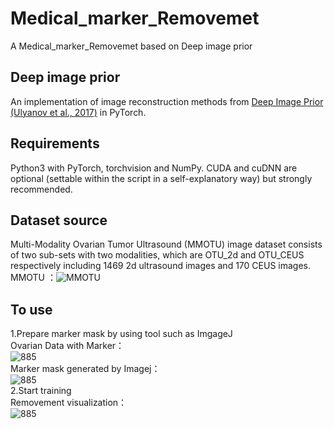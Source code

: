 # Medical_marker_Removemet  
A Medical_marker_Removemet based on Deep image prior  

## Deep image prior  
An implementation of image reconstruction methods from [Deep Image Prior (Ulyanov et al., 2017)](https://arxiv.org/abs/1711.10925) in PyTorch.  

## Requirements  
Python3 with PyTorch, torchvision and NumPy. CUDA and cuDNN are optional (settable within the script in a self-explanatory way) but strongly recommended.  

## Dataset source  
Multi-Modality Ovarian Tumor Ultrasound (MMOTU) image dataset consists of two sub-sets with two modalities, which are OTU_2d and OTU_CEUS respectively including 1469 2d ultrasound images and 170 CEUS images.  
MMOTU ：![MMOTU](https://github.com/cv516Buaa/MMOTU_DS2Net)

## To use
1.Prepare marker mask by using tool such as ImgageJ  
Ovarian Data with Marker：  
![885](https://github.com/Kinetics-JOJO/Medical_marker_Removemet/assets/52592905/fb0bf032-6484-4d14-8509-fd82c28f7389)  
Marker mask generated by Imagej：  
![885](https://github.com/Kinetics-JOJO/Medical_marker_Removemet/assets/52592905/2e74cabb-7d4f-4745-9b0c-4d02a7cbd5b9)  
2.Start training  
Removement visualization：  
![885](https://github.com/Kinetics-JOJO/Medical_marker_Removemet/assets/52592905/656652fc-3881-48bf-930b-97c543d89e4f)
